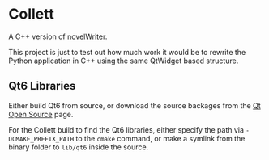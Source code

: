 # Collett

A C++ version of [novelWriter](https://github.com/vkbo/novelWriter).

This project is just to test out how much work it would be to rewrite the Python application in C++
using the same QtWidget based structure.

## Qt6 Libraries

Either build Qt6 from source, or download the source backages from the
[Qt Open Source](https://www.qt.io/download-open-source) page.

For the Collett build to find the Qt6 libraries, either specify the path via `-DCMAKE_PREFIX_PATH`
to the `cmake` command, or make a symlink from the binary folder to `lib/qt6` inside the source.
